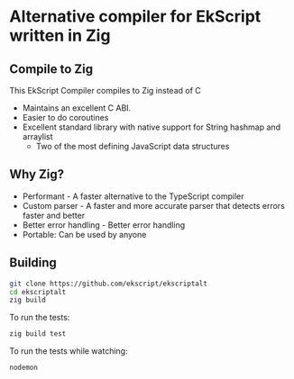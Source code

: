 # Alternative compiler for EkScript written in Zig

## Compile to Zig

This EkScript Compiler compiles to Zig instead of C

- Maintains an excellent C ABI.
- Easier to do coroutines
- Excellent standard library with native support for String hashmap and arraylist
  - Two of the most defining JavaScript data structures

## Why Zig?

- Performant - A faster alternative to the TypeScript compiler
- Custom parser - A faster and more accurate parser that detects errors faster and better
- Better error handling - Better error handling
- Portable: Can be used by anyone

## Building

```sh
git clone https://github.com/ekscript/ekscriptalt
cd ekscriptalt
zig build
```

To run the tests:

```sh
zig build test
```

To run the tests while watching:

```sh
nodemon
```
